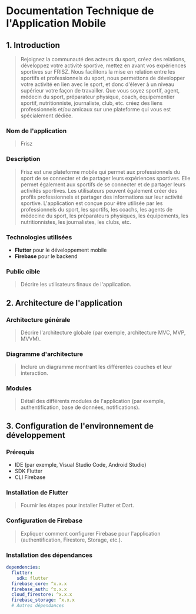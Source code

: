 # Documentation Technique de l'Application Mobile

## 1. Introduction
>Rejoignez la communauté des acteurs du sport, créez des relations, développez votre activité sportive, mettez en avant vos expériences sportives sur FRISZ. Nous facilitons la mise en relation entre les sportifs et professionnels du sport, nous permettons de développer votre activité en lien avec le sport, et donc d'élever à un niveau supérieur votre façon de travailler. Que vous soyez sportif, agent, médecin du sport, préparateur physique, coach, équipementier sportif, nutritionniste, journaliste, club, etc. créez des liens professionnels et/ou amicaux sur une plateforme qui vous est spécialement dédiée.
### Nom de l'application
> Frisz

### Description
> Frisz est une plateforme mobile qui permet aux professionnels du sport de se connecter et de partager leurs expériences sportives. Elle permet également aux sportifs de se connecter et de partager leurs activités sportives. Les utilisateurs peuvent également créer des profils professionnels et partager des informations sur leur activité sportive. L'application est conçue pour être utilisée par les professionnels du sport, les sportifs, les coachs, les agents de médecine du sport, les préparateurs physiques, les équipements, les nutritionnistes, les journalistes, les clubs, etc.  

### Technologies utilisées
- **Flutter** pour le développement mobile
- **Firebase** pour le backend

### Public cible
> Décrire les utilisateurs finaux de l'application.

## 2. Architecture de l'application
### Architecture générale
> Décrire l'architecture globale (par exemple, architecture MVC, MVP, MVVM).

### Diagramme d'architecture
> Inclure un diagramme montrant les différentes couches et leur interaction.

### Modules
> Détail des différents modules de l'application (par exemple, authentification, base de données, notifications).

## 3. Configuration de l'environnement de développement
### Prérequis
- IDE (par exemple, Visual Studio Code, Android Studio)
- SDK Flutter
- CLI Firebase

### Installation de Flutter
> Fournir les étapes pour installer Flutter et Dart.

### Configuration de Firebase
> Expliquer comment configurer Firebase pour l'application (authentification, Firestore, Storage, etc.).

### Installation des dépendances
```yaml
dependencies:
  flutter:
    sdk: flutter
  firebase_core: ^x.x.x
  firebase_auth: ^x.x.x
  cloud_firestore: ^x.x.x
  firebase_storage: ^x.x.x
  # Autres dépendances
